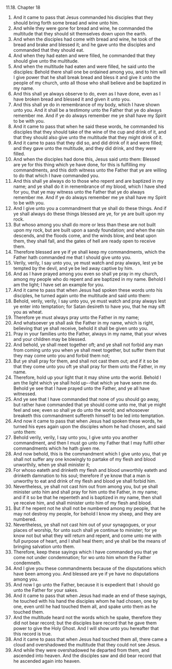 11.18. Chapter 18
1. And it came to pass that Jesus commanded his disciples that they should bring forth some bread and wine unto him.
2. And while they were gone for bread and wine, he commanded the multitude that they should sit themselves down upon the earth.
3. And when the disciples had come with bread and wine, he took of the bread and brake and blessed it; and he gave unto the disciples and commanded that they should eat.
4. And when they had eaten and were filled, he commanded that they should give unto the multitude.
5. And when the multitude had eaten and were filled, he said unto the disciples: Behold there shall one be ordained among you, and to him will I give power that he shall break bread and bless it and give it unto the people of my church, unto all those who shall believe and be baptized in my name.
6. And this shall ye always observe to do, even as I have done, even as I have broken bread and blessed it and given it unto you.
7. And this shall ye do in remembrance of my body, which I have shown unto you. And it shall be a testimony unto the Father that ye do always remember me. And if ye do always remember me ye shall have my Spirit to be with you.
8. And it came to pass that when he said these words, he commanded his disciples that they should take of the wine of the cup and drink of it, and that they should also give unto the multitude that they might drink of it.
9. And it came to pass that they did so, and did drink of it and were filled; and they gave unto the multitude, and they did drink, and they were filled.
10. And when the disciples had done this, Jesus said unto them: Blessed are ye for this thing which ye have done, for this is fulfilling my commandments, and this doth witness unto the Father that ye are willing to do that which I have commanded you.
11. And this shall ye always do to those who repent and are baptized in my name; and ye shall do it in remembrance of my blood, which I have shed for you, that ye may witness unto the Father that ye do always remember me. And if ye do always remember me ye shall have my Spirit to be with you.
12. And I give unto you a commandment that ye shall do these things. And if ye shall always do these things blessed are ye, for ye are built upon my rock.
13. But whoso among you shall do more or less than these are not built upon my rock, but are built upon a sandy foundation; and when the rain descends, and the floods come, and the winds blow, and beat upon them, they shall fall, and the gates of hell are ready open to receive them.
14. Therefore blessed are ye if ye shall keep my commandments, which the Father hath commanded me that I should give unto you.
15. Verily, verily, I say unto you, ye must watch and pray always, lest ye be tempted by the devil, and ye be led away captive by him.
16. And as I have prayed among you even so shall ye pray in my church, among my people who do repent and are baptized in my name. Behold I am the light; I have set an example for you.
17. And it came to pass that when Jesus had spoken these words unto his disciples, he turned again unto the multitude and said unto them:
18. Behold, verily, verily, I say unto you, ye must watch and pray always lest ye enter into temptation; for Satan desireth to have you, that he may sift you as wheat.
19. Therefore ye must always pray unto the Father in my name;
20. And whatsoever ye shall ask the Father in my name, which is right, believing that ye shall receive, behold it shall be given unto you.
21. Pray in your families unto the Father, always in my name, that your wives and your children may be blessed.
22. And behold, ye shall meet together oft; and ye shall not forbid any man from coming unto you when ye shall meet together, but suffer them that they may come unto you and forbid them not;
23. But ye shall pray for them, and shall not cast them out; and if it so be that they come unto you oft ye shall pray for them unto the Father, in my name.
24. Therefore, hold up your light that it may shine unto the world. Behold I am the light which ye shall hold up--that which ye have seen me do. Behold ye see that I have prayed unto the Father, and ye all have witnessed.
25. And ye see that I have commanded that none of you should go away, but rather have commanded that ye should come unto me, that ye might feel and see; even so shall ye do unto the world; and whosoever breaketh this commandment suffereth himself to be led into temptation.
26. And now it came to pass that when Jesus had spoken these words, he turned his eyes again upon the disciples whom he had chosen, and said unto them:
27. Behold verily, verily, I say unto you, I give unto you another commandment, and then I must go unto my Father that I may fulfil other commandments which he hath given me.
28. And now behold, this is the commandment which I give unto you, that ye shall not suffer any one knowingly to partake of my flesh and blood unworthily, when ye shall minister it;
29. For whoso eateth and drinketh my flesh and blood unworthily eateth and drinketh damnation to his soul; therefore if ye know that a man is unworthy to eat and drink of my flesh and blood ye shall forbid him.
30. Nevertheless, ye shall not cast him out from among you, but ye shall minister unto him and shall pray for him unto the Father, in my name; and if it so be that he repenteth and is baptized in my name, then shall ye receive him, and shall minister unto him of my flesh and blood.
31. But if he repent not he shall not be numbered among my people, that he may not destroy my people, for behold I know my sheep, and they are numbered.
32. Nevertheless, ye shall not cast him out of your synagogues, or your places of worship, for unto such shall ye continue to minister; for ye know not but what they will return and repent, and come unto me with full purpose of heart, and I shall heal them; and ye shall be the means of bringing salvation unto them.
33. Therefore, keep these sayings which I have commanded you that ye come not under condemnation; for wo unto him whom the Father condemneth.
34. And I give you these commandments because of the disputations which have been among you. And blessed are ye if ye have no disputations among you.
35. And now I go unto the Father, because it is expedient that I should go unto the Father for your sakes.
36. And it came to pass that when Jesus had made an end of these sayings, he touched with his hand the disciples whom he had chosen, one by one, even until he had touched them all, and spake unto them as he touched them.
37. And the multitude heard not the words which he spake, therefore they did not bear record; but the disciples bare record that he gave them power to give the Holy Ghost. And I will show unto you hereafter that this record is true.
38. And it came to pass that when Jesus had touched them all, there came a cloud and overshadowed the multitude that they could not see Jesus.
39. And while they were overshadowed he departed from them, and ascended into heaven. And the disciples saw and did bear record that he ascended again into heaven.

